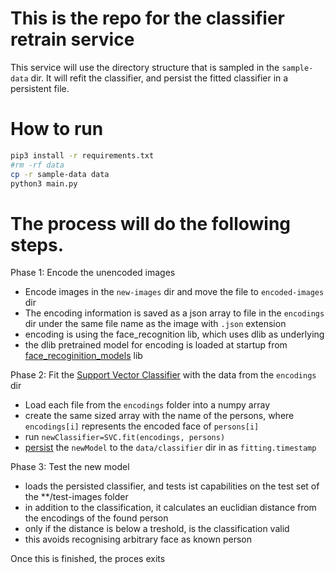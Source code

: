 # This is the repo for the classifier retrain service

This service will use the directory structure that is sampled in the `sample-data` dir. It will refit the classifier, and persist the fitted classifier in a persistent file. 

# How to run
```bash
pip3 install -r requirements.txt
#rm -rf data
cp -r sample-data data
python3 main.py
```

# The process will do the following steps.

Phase 1: Encode the unencoded images
* Encode images in the `new-images` dir and move the file to `encoded-images` dir
* The encoding information is saved as a json array to file in the `encodings` dir under the same file name as the image with `.json` extension
* encoding is using the face_recognition lib, which uses dlib as underlying
* the dlib pretrained model for encoding is loaded at startup from [face_recoginition_models](https://github.com/ageitgey/face_recognition_models/tree/master/face_recognition_models/models) lib


Phase 2: Fit the [Support Vector Classifier](https://scikit-learn.org/stable/modules/svm.html#svm-classification) with the data from the `encodings` dir
* Load each file from the `encodings` folder into a numpy array
* create the same sized array with the name of the persons, where `encodings[i]` represents the encoded face of `persons[i]`
* run `newClassifier=SVC.fit(encodings, persons)`
* [persist](https://scikit-learn.org/stable/modules/model_persistence.html) the `newModel` to the `data/classifier` dir in as `fitting.timestamp` 

Phase 3: Test the new model
* loads the persisted classifier, and tests ist capabilities on the test set of the **/test-images folder
* in addition to the classification, it calculates an euclidian distance from the encodings of the found person
* only if the distance is below a treshold, is the classification valid
* this avoids recognising arbitrary face as known person


Once this is finished, the proces exits